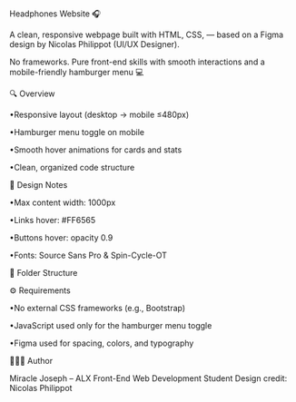 Headphones Website 🎧

A clean, responsive webpage built with HTML, CSS, — based on a Figma design by Nicolas Philippot (UI/UX Designer).

No frameworks. Pure front-end skills with smooth interactions and a mobile-friendly hamburger menu 💻

🔍 Overview

•Responsive layout (desktop → mobile ≤480px)

•Hamburger menu toggle on mobile

•Smooth hover animations for cards and stats

•Clean, organized code structure

🎨 Design Notes

•Max content width: 1000px

•Links hover: #FF6565

•Buttons hover: opacity 0.9

•Fonts: Source Sans Pro & Spin-Cycle-OT

🧱 Folder Structure


⚙ Requirements

•No external CSS frameworks (e.g., Bootstrap)

•JavaScript used only for the hamburger menu toggle

•Figma used for spacing, colors, and typography

👩🏽‍💻 Author

Miracle Joseph – ALX Front-End Web Development Student Design credit: Nicolas Philippot


